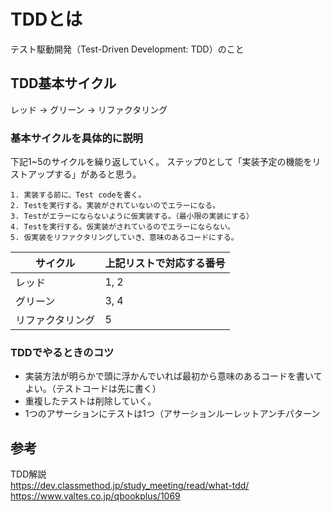 # TDDとは
テスト駆動開発（Test-Driven Development: TDD）のこと

## TDD基本サイクル
レッド → グリーン → リファクタリング

### 基本サイクルを具体的に説明
下記1~5のサイクルを繰り返していく。
ステップ0として「実装予定の機能をリストアップする」があると思う。
```
1. 実装する前に、Test codeを書く。
2. Testを実行する。実装がされていないのでエラーになる。
3. Testがエラーにならないように仮実装する。（最小限の実装にする）
4. Testを実行する。仮実装がされているのでエラーにならない。
5. 仮実装をリファクタリングしていき、意味のあるコードにする。
```

|サイクル|上記リストで対応する番号|
|---|---|
|レッド|1, 2|
|グリーン|3, 4|
|リファクタリング|5|

### TDDでやるときのコツ
- 実装方法が明らかで頭に浮かんでいれば最初から意味のあるコードを書いてよい。（テストコードは先に書く）
- 重複したテストは削除していく。
- 1つのアサーションにテストは1つ（アサーションルーレットアンチパターン


## 参考
TDD解説  
https://dev.classmethod.jp/study_meeting/read/what-tdd/
https://www.valtes.co.jp/qbookplus/1069